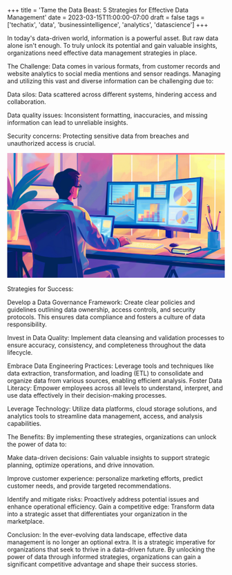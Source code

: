 +++
title = 'Tame the Data Beast: 5 Strategies for Effective Data Management'
date = 2023-03-15T11:00:00-07:00
draft = false
tags = ['techatix', 'data', 'businessintelligence', 'analytics', 'datascience']
+++

In today's data-driven world, information is a powerful asset. But raw data alone isn't enough. To truly unlock its potential and gain valuable insights, organizations need effective data management strategies in place.

The Challenge:
Data comes in various formats, from customer records and website analytics to social media mentions and sensor readings. Managing and utilizing this vast and diverse information can be challenging due to:

Data silos: Data scattered across different systems, hindering access and collaboration.

Data quality issues: Inconsistent formatting, inaccuracies, and missing information can lead to unreliable insights.

Security concerns: Protecting sensitive data from breaches and unauthorized access is crucial.

![Effective Data Management](1708907794817.png)

Strategies for Success:

Develop a Data Governance Framework: Create clear policies and guidelines outlining data ownership, access controls, and security protocols. This ensures data compliance and fosters a culture of data responsibility.

Invest in Data Quality: Implement data cleansing and validation processes to ensure accuracy, consistency, and completeness throughout the data lifecycle.

Embrace Data Engineering Practices: Leverage tools and techniques like data extraction, transformation, and loading (ETL) to consolidate and organize data from various sources, enabling efficient analysis.
Foster Data Literacy: Empower employees across all levels to understand, interpret, and use data effectively in their decision-making processes.

Leverage Technology: Utilize data platforms, cloud storage solutions, and analytics tools to streamline data management, access, and analysis capabilities.

The Benefits:
By implementing these strategies, organizations can unlock the power of data to:

Make data-driven decisions: Gain valuable insights to support strategic planning, optimize operations, and drive innovation.

Improve customer experience: personalize marketing efforts, predict customer needs, and provide targeted recommendations.

Identify and mitigate risks: Proactively address potential issues and enhance operational efficiency.
Gain a competitive edge: Transform data into a strategic asset that differentiates your organization in the marketplace.

Conclusion:
In the ever-evolving data landscape, effective data management is no longer an optional extra. It is a strategic imperative for organizations that seek to thrive in a data-driven future. By unlocking the power of data through informed strategies, organizations can gain a significant competitive advantage and shape their success stories.
